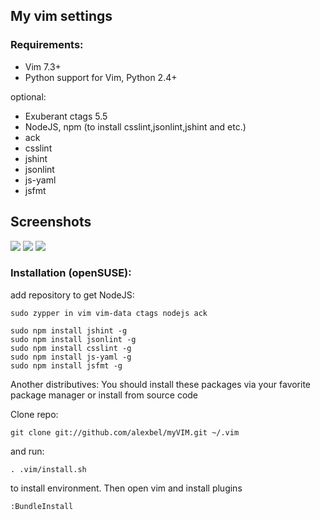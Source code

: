 ## My vim settings

### Requirements:
* Vim 7.3+
* Python support for Vim, Python 2.4+

optional:
* Exuberant ctags 5.5
* NodeJS, npm (to install csslint,jsonlint,jshint and etc.)
* ack
* csslint
* jshint
* jsonlint
* js-yaml
* jsfmt


## Screenshots
![](https://raw2.github.com/alexbel/myVIM/master/screenshots/snapshot1.png)
![](https://raw2.github.com/alexbel/myVIM/master/screenshots/snapshot2.png)
![](https://raw2.github.com/alexbel/myVIM/master/screenshots/snapshot3.png)

### Installation (openSUSE):
add repository to get NodeJS:

    sudo zypper in vim vim-data ctags nodejs ack

    sudo npm install jshint -g
    sudo npm install jsonlint -g
    sudo npm install csslint -g
    sudo npm install js-yaml -g
    sudo npm install jsfmt -g

Another distributives:
You should install these packages via your favorite package manager or install from source code

Clone repo:

    git clone git://github.com/alexbel/myVIM.git ~/.vim

and run:

    . .vim/install.sh

to install environment.
Then open vim and install plugins


    :BundleInstall

